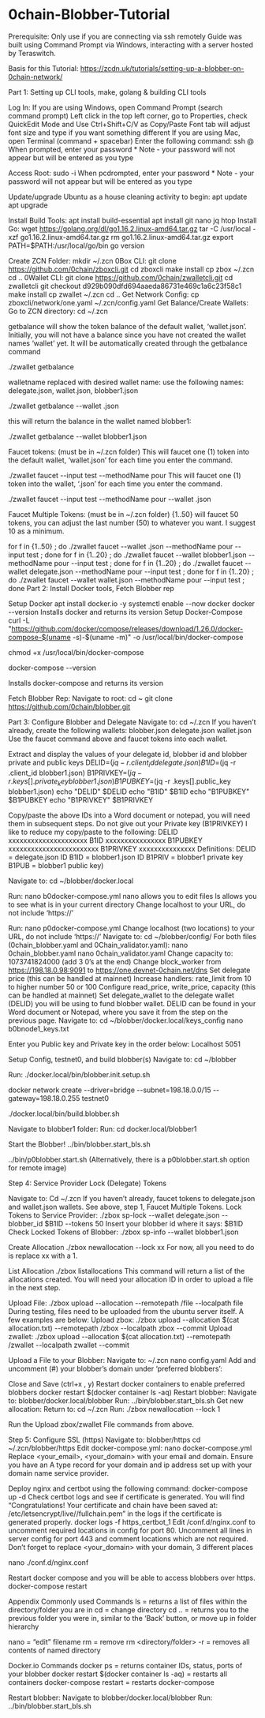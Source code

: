 # 0chain-Blobber-Tutorial


Prerequisite:
Only use if you are connecting via ssh remotely
Guide was built using Command Prompt via Windows, interacting with a server hosted by Teraswitch.

Basis for this Tutorial:
https://zcdn.uk/tutorials/setting-up-a-blobber-on-0chain-network/ 

Part 1: Setting up CLI tools, make, golang & building CLI tools

Log In:
If you are using Windows, open Command Prompt (search command prompt)
Left click in the top left corner, go to Properties, check QuickEdit Mode and Use Ctrl+Shift+C/V as Copy/Paste
Font tab will adjust font size and type if you want something different
If you are using Mac, open Terminal (command + spacebar)
Enter the following command:
	ssh <username>@<server ip address>
When prompted, enter your password
	* Note - your password will not appear but will be entered as you type

Access Root:
	sudo -i
When pcdrompted, enter your password
	* Note - your password will not appear but will be entered as you type

Update/upgrade Ubuntu as a house cleaning activity to begin:
	apt update
apt upgrade

Install Build Tools:
	apt install build-essential
apt install git nano jq htop
Install Go:
wget https://golang.org/dl/go1.16.2.linux-amd64.tar.gz
tar -C /usr/local -xzf go1.16.2.linux-amd64.tar.gz
rm go1.16.2.linux-amd64.tar.gz
export PATH=$PATH:/usr/local/go/bin
go version

Create ZCN Folder:
mkdir ~/.zcn
0Box CLI:
git clone https://github.com/0chain/zboxcli.git
	cd zboxcli 
	make install
	cp zbox ~/.zcn
	cd ..
0Wallet CLI:
	git clone https://github.com/0chain/zwalletcli.git
cd zwalletcli
git checkout d929b090dfd694aaeda86731e469c1a6c23f58c1
	make install
	cp zwallet ~/.zcn
	cd ..
Get Network Config:
cp zboxcli/network/one.yaml ~/.zcn/config.yaml
Get Balance/Create Wallets:
Go to ZCN directory: 
cd ~/.zcn

getbalance will show the token balance of the default wallet, ‘wallet.json’. Initially, you will not have a balance since you have not created the wallet names ‘wallet’ yet. It will be automatically created through the getbalance command

./zwallet getbalance 
    
walletname replaced with desired wallet name:
use the following names: delegate.json, wallet.json, blobber1.json

./zwallet getbalance --wallet <walletname>.json 

this will return the balance in the wallet named blobber1:


./zwallet getbalance --wallet blobber1.json

Faucet tokens: (must be in ~/.zcn folder)
This will faucet one (1) token into the default wallet, ‘wallet.json’ for each time you enter the command.

./zwallet faucet --input test --methodName pour
This will faucet one (1) token into the wallet, ‘<walletname>.json’ for each time you enter the command.

./zwallet faucet --input test --methodName pour --wallet <walletname>.json 

Faucet Multiple Tokens: (must be in ~/.zcn folder)
{1..50} will faucet 50 tokens, you can adjust the last number (50) to whatever you want. I suggest 10 as a minimum.

for f in {1..50} ; do ./zwallet faucet --wallet <walletname>.json --methodName pour --input test ; done 
for f in {1..20} ; do ./zwallet faucet --wallet blobber1.json --methodName pour --input test ; done 
for f in {1..20} ; do ./zwallet faucet --wallet delegate.json --methodName pour --input test ; done 
for f in {1..20} ; do ./zwallet faucet --wallet wallet.json --methodName pour --input test ; done 
Part 2: Install Docker tools, Fetch Blobber rep

Setup Docker
apt install docker.io -y
systemctl enable --now docker
docker --version
Installs docker and returns its version
Setup Docker-Compose
curl -L "https://github.com/docker/compose/releases/download/1.26.0/docker-compose-$(uname -s)-$(uname -m)" -o /usr/local/bin/docker-compose

chmod +x /usr/local/bin/docker-compose

docker-compose --version

Installs docker-compose and returns its version

Fetch Blobber Rep:
Navigate to root:
	cd ~
git clone https://github.com/0chain/blobber.git

Part 3: Configure Blobber and Delegate
Navigate to:
cd ~/.zcn
If you haven’t already, create the following wallets:
blobber.json 
delegate.json 
wallet.json 
Use the faucet command above and faucet tokens into each wallet.

Extract and display the values of your delegate id, blobber id and blobber private and public keys
DELID=$(jq -r .client_id delegate.json)
B1ID=$(jq -r .client_id blobber1.json)
B1PRIVKEY=$(jq -r .keys[].private_key blobber1.json)
B1PUBKEY=$(jq -r .keys[].public_key blobber1.json)
echo "DELID" $DELID
echo "B1ID" $B1ID
echo "B1PUBKEY" $B1PUBKEY
echo "B1PRIVKEY" $B1PRIVKEY

Copy/paste the above IDs into a Word document or notepad, you will need them in subsequent steps. Do not give out your Private key (B1PRIVKEY)
I like to reduce my copy/paste to the following:
DELID xxxxxxxxxxxxxxxxxxxxx
B1ID xxxxxxxxxxxxxxxx
B1PUBKEY xxxxxxxxxxxxxxxxxxxxxxxx
B1PRIVKEY xxxxxxxxxxxxxxx
Definitions:
DELID = delegate.json ID
B1ID = blobber1.json ID
B1PRIV = blobber1 private key
B1PUB = blobber1 public key)

Navigate to:
	cd ~/blobber/docker.local

Run:
 	nano b0docker-compose.yml
nano  allows you to edit files
ls allows you to see what is in your current directory
Change localhost to your URL, do not include ‘https://’

Run:
nano p0docker-compose.yml
Change localhost (two locations) to your URL, do not include ‘https://’
Navigate to:
cd ~/blobber/config/
For both files (0chain_blobber.yaml and 0Chain_validator.yaml):
	nano 0chain_blobber.yaml 
	nano 0chain_validator.yaml
Change capacity to: 1073741824000 (add 3 0’s at the end)
Change block_worker from https://198.18.0.98:9091 to https://one.devnet-0chain.net/dns
Set delegate price (this can be handled at mainnet)
Increase handlers: rate_limit from 10 to higher number 50 or 100
Configure read_price, write_price, capacity (this can be handled at mainnet)
Set delegate_wallet to the delegate wallet (DELID) you will be using to fund blobber wallet. DELID can be found in your Word document or Notepad, where you save it from the step on the previous page.
Navigate to:
cd ~/blobber/docker.local/keys_config
nano b0bnode1_keys.txt

Enter you Public key and Private key in the order below:
	<PUBKEY>
	<PRIVKEY>
	Localhost
	5051


Setup Config, testnet0, and build blobber(s)
Navigate to:
cd ~/blobber
 
Run:
./docker.local/bin/blobber.init.setup.sh
 
docker network create --driver=bridge --subnet=198.18.0.0/15 --gateway=198.18.0.255 testnet0

./docker.local/bin/build.blobber.sh


Navigate to blobber1 folder:
Run:
	cd docker.local/blobber1


Start the Blobber!
../bin/blobber.start_bls.sh


../bin/p0blobber.start.sh
(Alternatively, there is a p0blobber.start.sh option for remote image)
 
 
Step 4: Service Provider Lock (Delegate) Tokens

Navigate to:
Cd ~/.zcn
If you haven’t already, faucet tokens to delegate.json and wallet.json wallets. See above, step 1, Faucet Multiple Tokens.
Lock Tokens to Service Provider:
./zbox sp-lock --wallet delegate.json --blobber_id $B1ID --tokens 50
Insert your blobber id where it says: $B1ID
Check Locked Tokens of Blobber:
./zbox sp-info --wallet blobber1.json
 
 
 
Create Allocation
./zbox newallocation --lock xx
For now, all you need to do is replace xx with a 1.
 
List Allocation
./zbox listallocations
This command will return a list of the allocations created. You will need your allocation ID in order to upload a file in the next step.
 
Upload File:
./zbox upload --allocation <allocationid> --remotepath /file --localpath file
During testing, files need to be uploaded from the ubuntu server itself. A few examples are below:
Upload zbox:
./zbox upload --allocation $(cat allocation.txt) --remotepath /zbox --localpath zbox --commit
Upload zwallet:
./zbox upload --allocation $(cat allocation.txt) --remotepath /zwallet --localpath zwallet --commit
 
Upload a File to your Blobber:
Navigate to:
~/.zcn
nano config.yaml
Add and uncomment (#) your blobber’s domain under ‘preferred blobbers’:

Close and Save (ctrl+x , y)
Restart docker containers to enable preferred blobbers
docker restart $(docker container ls -aq)
Restart blobber:
Navigate to: blobber/docker.local/blobber
Run:
../bin/blobber.start_bls.sh
Get new allocation:
Return to: cd ~/.zcn
Run:
./zbox newallocation --lock 1
 
Run the Upload zbox/zwallet File commands from above.
 
Step 5: Configure SSL (https)
Navigate to: blobber/https
cd ~/.zcn/blobber/https
Edit docker-compose.yml:
nano docker-compose.yml
Replace <your_email>, <your_domain> with your email and domain. Ensure you have an A type record for your domain and ip address set up with your domain name service provider.

Deploy nginx and certbot using the following command:
docker-compose up -d
Check certbot logs and see if certificate is generated. You will find “Congratulations! Your certificate and chain have been saved at: /etc/letsencrypt/live//fullchain.pem” in the logs if the certificate is generated properly.
docker logs -f https_certbot_1
Edit /conf.d/nginx.conf to uncomment required locations in config for port 80. Uncomment all lines in server config for port 443 and comment locations which are not required. Don’t forget to replace <your_domain> with your domain, 3 different places
 
nano ./conf.d/nginx.conf
	
Restart docker compose and you will be able to access blobbers over https.
docker-compose restart
 
 
 
 
 
 
 
 
 
 
 
 
 
 
 
 
 
 
 
 
 
Appendix
Commonly used Commands
ls = returns a list of files within the directory/folder you are in
cd = change directory 
cd .. = returns you to the previous folder you were in, similar to the ‘Back’ button, or move up in folder hierarchy

nano <filename> = “edit” filename
rm = remove
rm <directory/folder> -r = removes all contents of named directory
 
Docker.io Commands
docker ps = returns container IDs, status, ports of your blobber
docker restart $(docker container ls -aq) = restarts all containers
docker-compose restart = restarts docker-compose
 
Restart blobber:
Navigate to 
blobber/docker.local/blobber
Run:
../bin/blobber.start_bls.sh
 
 
 
 
 
 
 
 
